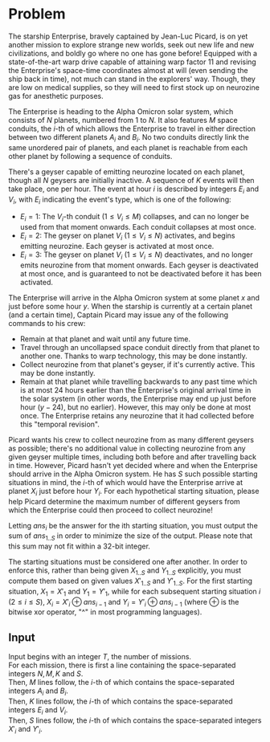 # Problem

The starship Enterprise, bravely captained by Jean-Luc Picard, is on yet another mission to explore strange new worlds, seek out new life and new civilizations, and boldly go where no one has gone before! Equipped with a state-of-the-art warp drive capable of attaining warp factor $11$ and revising the Enterprise's space-time coordinates almost at will (even sending the ship back in time), not much can stand in the explorers' way. Though, they are low on medical supplies, so they will need to first stock up on neurozine gas for anesthetic purposes.

The Enterprise is heading to the Alpha Omicron solar system, which consists of $N$ planets, numbered from $1$ to $N$. It also features $M$ space conduits, the $i$-th of which allows the Enterprise to travel in either direction between two different planets $A_i$ and $B_i$. No two conduits directly link the same unordered pair of planets, and each planet is reachable from each other planet by following a sequence of conduits.

There's a geyser capable of emitting neurozine located on each planet, though all $N$ geysers are initially inactive. A sequence of $K$ events will then take place, one per hour. The event at hour $i$ is described by integers $E_i$ and $V_i$, with $E_i$ indicating the event's type, which is one of the following:

- $E_i = 1$: The $V_i$-th conduit $(1 ≤ V_i ≤ M)$ collapses, and can no longer be used from that moment onwards. Each conduit collapses at most once.
- $E_i = 2$: The geyser on planet $V_i$ $(1 ≤ V_i ≤ N)$ activates, and begins emitting neurozine. Each geyser is activated at most once.
- $E_i = 3$: The geyser on planet $V_i$ $(1 ≤ V_i ≤ N)$ deactivates, and no longer emits neurozine from that moment onwards. Each geyser is deactivated at most once, and is guaranteed to not be deactivated before it has been activated.

The Enterprise will arrive in the Alpha Omicron system at some planet $x$ and just before some hour $y$. When the starship is currently at a certain planet (and a certain time), Captain Picard may issue any of the following commands to his crew:

- Remain at that planet and wait until any future time.
- Travel through an uncollapsed space conduit directly from that planet to another one. Thanks to warp technology, this may be done instantly.
- Collect neurozine from that planet's geyser, if it's currently active. This may be done instantly.
- Remain at that planet while travelling backwards to any past time which is at most $24$ hours earlier than the Enterprise's original arrival time in the solar system (in other words, the Enterprise may end up just before hour $(y - 24)$, but no earlier). However, this may only be done at most once. The Enterprise retains any neurozine that it had collected before this "temporal revision".

Picard wants his crew to collect neurozine from as many different geysers as possible; there's no additional value in collecting neurozine from any given geyser multiple times, including both before and after travelling back in time. However, Picard hasn't yet decided where and when the Enterprise should arrive in the Alpha Omicron system. He has $S$ such possible starting situations in mind, the $i$-th of which would have the Enterprise arrive at planet $X_i$ just before hour $Y_i$. For each hypothetical starting situation, please help Picard determine the maximum number of different geysers from which the Enterprise could then proceed to collect neurozine!

Letting $ans_i$ be the answer for the ith starting situation, you must output the sum of $ans_{1..S}$ in order to minimize the size of the output. Please note that this sum may not fit within a 32-bit integer.

The starting situations must be considered one after another. In order to enforce this, rather than being given $X_{1..S}$ and $Y_{1..S}$ explicitly, you must compute them based on given values $X'_{1..S}$ and $Y'_{1..S}$. For the first starting situation, $X_1 = X'_1$ and $Y_1 = Y'_1$, while for each subsequent starting situation $i$ $(2 ≤ i ≤ S)$, $X_i = X'_i \oplus ans_{i-1}$ and $Y_i = Y'_i \oplus ans_{i-1}$ (where $\oplus$ is the bitwise xor operator, "^" in most programming languages).

## Input

Input begins with an integer $T$, the number of missions.  
For each mission, there is first a line containing the space-separated integers $N, M, K$ and $S$.  
Then, $M$ lines follow, the $i$-th of which contains the space-separated integers $A_i$ and $B_i$.  
Then, $K$ lines follow, the $i$-th of which contains the space-separated integers $E_i$ and $V_i$.  
Then, $S$ lines follow, the $i$-th of which contains the space-separated integers $X'_i$ and $Y'_i$.
